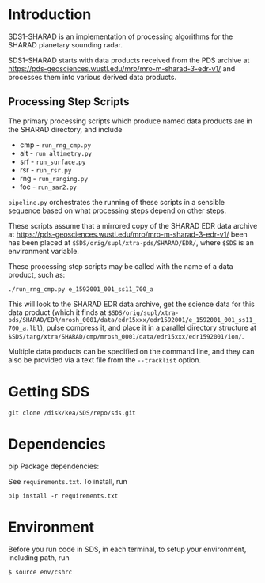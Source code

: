 # Introduction

SDS1-SHARAD is an implementation of processing algorithms for the
SHARAD planetary sounding radar.

SDS1-SHARAD starts with data products received from the
PDS archive at https://pds-geosciences.wustl.edu/mro/mro-m-sharad-3-edr-v1/
and processes them into various derived data products.

## Processing Step Scripts

The primary processing scripts which produce named
data products are in the SHARAD directory, and include

- cmp - `run_rng_cmp.py`
- alt - `run_altimetry.py`
- srf - `run_surface.py`
- rsr - `run_rsr.py`
- rng - `run_ranging.py`
- foc - `run_sar2.py`

`pipeline.py` orchestrates the running of these scripts in a sensible
sequence based on what processing steps depend on other steps.

These scripts assume that a mirrored copy of the SHARAD EDR data
archive at https://pds-geosciences.wustl.edu/mro/mro-m-sharad-3-edr-v1/ been
has been placed at `$SDS/orig/supl/xtra-pds/SHARAD/EDR/`, where
`$SDS` is an environment variable.

These processing step scripts may be called with the name of a data product, such as:

```
./run_rng_cmp.py e_1592001_001_ss11_700_a
```

This will look to the SHARAD EDR data archive, get the science data
for this data product (which it finds at `$SDS/orig/supl/xtra-pds/SHARAD/EDR/mrosh_0001/data/edr15xxx/edr1592001/e_1592001_001_ss11_700_a.lbl`),
pulse compress it, and place it in a parallel directory structure at
 `$SDS/targ/xtra/SHARAD/cmp/mrosh_0001/data/edr15xxx/edr1592001/ion/`.

Multiple data products can be specified on the command line, and they can
also be provided via a text file from the `--tracklist` option.



# Getting SDS

```
git clone /disk/kea/SDS/repo/sds.git
```

# Dependencies

pip Package dependencies:

See `requirements.txt`.  To install, run

```
pip install -r requirements.txt
```

# Environment

Before you run code in SDS, in each terminal, to setup your environment, including path, run

```
$ source env/cshrc
```
